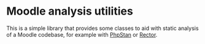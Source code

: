Moodle analysis utilities
=========================

This is a simple library that provides some classes to aid with static analysis of a Moodle codebase, for example with [PhpStan](https://phpstan.org/) or [Rector](https://getrector.com/).
